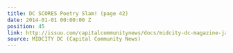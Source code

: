 ```yaml
---
title: DC SCORES Poetry Slam! (page 42)
date: 2014-01-01 00:00:00 Z
position: 45
link: http://issuu.com/capitalcommunitynews/docs/midcity-dc-magazine-january-2014
source: MIDCITY DC (Capital Community News)
---
```


